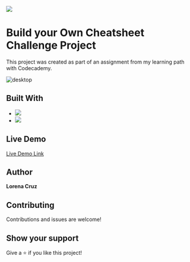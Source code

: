 ![](https://img.shields.io/badge/HTML-CSS-blue)

# Build your Own Cheatsheet Challenge Project

This project was created as part of an assignment from my learning path with Codecademy.

![desktop](resoures/images/screenshot.png)


## Built With

- ![](https://img.shields.io/badge/CSS-blue)
- ![](https://img.shields.io/badge/HTML-red)

## Live Demo

[Live Demo Link](https://anerlo.github.io/codecademyproject/)

## Author

**Lorena Cruz**

##  Contributing

Contributions and issues are welcome!

## Show your support

Give a ⭐️ if you like this project!
